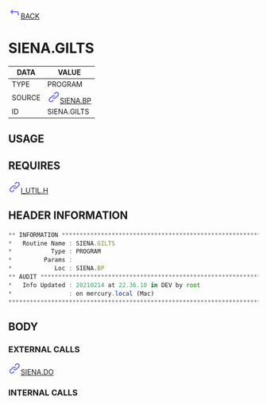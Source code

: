 <img src="../.resources/themes/unicons-line-6563ff/corner-up-left-alt.svg" alt="BACK" width="25" />[BACK](../DOCS/SIENA.BP.md)  
# SIENA.GILTS  
|DATA|VALUE|
| --- | --- |
|TYPE|PROGRAM|
|SOURCE|<img src="../.resources/themes/unicons-line-6563ff/link.svg" alt="SIENA.BP" width="25" />[SIENA.BP](../DOCS/SIENA.BP.md)|
|ID|SIENA.GILTS|
    
## USAGE  
  
## REQUIRES  
<img src="../.resources/themes/unicons-line-6563ff/link.svg" alt="I_UTIL.H" width="25" />[I_UTIL.H](../DOCS.PAGE/I_UTIL.H.md)  
    
## HEADER INFORMATION  
```javascript
** INFORMATION ****************************************************************
*   Routine Name : SIENA.GILTS
*           Type : PROGRAM
*         Params :
*            Loc : SIENA.BP
** AUDIT **********************************************************************
*   Info Updated : 20210214 at 22.36.10 in DEV by root
*                : on mercury.local (Mac)
*******************************************************************************

```
## BODY  
### EXTERNAL CALLS  
<img src="../.resources/themes/unicons-line-6563ff/link.svg" alt="SIENA.DO" width="25" />[SIENA.DO](../DOCS.PAGE/SIENA.DO.md)  
### INTERNAL CALLS  
  
